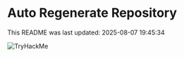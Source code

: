 # Auto Regenerate Repository

This README was last updated: 2025-08-07 19:45:34

 ![TryHackMe](https://tryhackme.com/badge/533634)